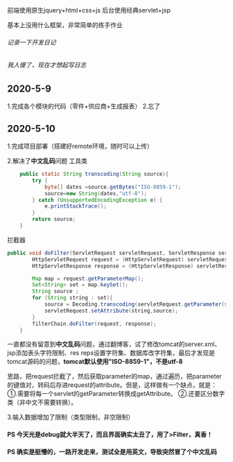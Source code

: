 前端使用原生jquery+html+css+js
后台使用经典servlet+jsp

基本上没用什么框架，非常简单的练手作业

###### 记录一下开发日记
###### 我人傻了，现在才想起写日志

## 2020-5-9
1.完成各个模块的代码（零件+供应商+生成报表）
2.忘了

## 2020-5-10
1.完成项目部署（搭建好remote环境，随时可以上传）

2.解决了**中文乱码**问题
工具类
```java
    public static String transcoding(String source){
        try {
            byte[] dates =source.getBytes("ISO-8859-1");
            source=new String(dates,"utf-8");
        } catch (UnsupportedEncodingException e) {
            e.printStackTrace();
        }
        return source;
    }
```
拦截器
```java
public void doFilter(ServletRequest servletRequest, ServletResponse servletResponse, FilterChain filterChain) throws IOException, ServletException {
        HttpServletRequest request = (HttpServletRequest) servletRequest;
        HttpServletResponse response = (HttpServletResponse) servletResponse;

        Map map = request.getParameterMap();
        Set<String> set = map.keySet();
        String source ;
        for (String string : set){
            source = Decoding.transcoding(servletRequest.getParameter(string));
            servletRequest.setAttribute(string,source);
        }
        filterChain.doFilter(request, response);
    }
```
一直都没有留意到**中文乱码**问题，通过翻博客，试了修改tomcat的server.xml、jsp添加表头字符限制、res reps设置字符集、数据库改字符集，最后才发现是tomcat源码的问题，**tomcat默认使用"ISO-8859-1"，不是utf-8**

思路，把request拦截了，然后获取parameter的map，通过遍历，把parameter的键值对，转码后存进request的attribute。但是，这样做有一个缺点，就是：
①.需要将每一个servlet的getParameter转换成getAttribute。
②.还要区分数字类（非中文不需要转换）。

3.输入数据增加了限制（类型限制，非空限制）

#### PS 今天光是debug就大半天了，而且界面确实太丑了，用了>Filter，真香！
#### PS 确实是挺懵的，一路开发走来，测试全是用英文，导致突然冒了个**中文乱码**
